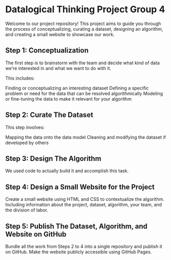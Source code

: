 # Datalogical Thinking Project Group 4
Welcome to our project repository! This project aims to guide you through the process of conceptualizing, curating a dataset, designing an algorithm, and creating a small website to showcase our work. 

## Step 1: Conceptualization

The first step is to brainstorm with the team and decide what kind of data we're interested in and what we want to do with it. 

This includes:

Finding or conceptualizing an interesting dataset
Defining a specific problem or need for the data that can be resolved algorithmically
Modeling or fine-tuning the data to make it relevant for your algorithm

## Step 2: Curate The Dataset

This step involves:

Mapping the data onto the data model 
Cleaning and modifying the dataset if developed by others

## Step 3: Design The Algorithm

We used code to actually build it and accomplish this task. 

## Step 4: Design a Small Website for the Project

Create a small website using HTML and CSS to contextualize the algorithm. Including information about the project, dataset, algorithm, your team, and the division of labor.

## Step 5: Publish The Dataset, Algorithm, and Website on GitHub

Bundle all the work from Steps 2 to 4 into a single repository and publish it on GitHub. 
Make the website publicly accessible using GitHub Pages.

